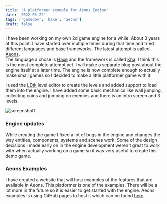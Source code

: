 ```yaml
---
title: 'A platformer example for Aeons Engine'
date: '2022-05-22'
tags: ['gamedev', 'haxe', 'aeons']
draft: false
---
```


I have been working on my own 2d game engine for a while. About 3 years at this point. I have started over 
multiple times during that time and tried different languages and base frameworks. The latest attempt is called [Aeons](https://github.com/codescapade/aeons).  
The language a chose is [Haxe](https://haxe.org) and the framework is called [Kha](https://github.com/Kode/Kha). I think 
this is the most complete attempt yet. I will make a separate blog post about the engine itself at a later time. 
The engine is now complete enough to actually make small games so I decided to make a little platformer game with it.  

<!-- read-more -->

I used the [LDtk](https://ldtk.io) level editor to create the levels and added support to load them into the engine. I have added 
some basic mechanics like wall jumping, collecting coins and jumping on enemies and there is an intro screen and 3 levels.  

![screenshot1](/blog/images/platformer-example-aeons-engine/screenshot1.png)


### Engine updates
While creating the game I fixed a lot of bugs in the engine and changes the way entities, components, systems and scenes work. Some of the design decisions I made early on in the engine development weren't great to work with when actually working on a game so it was very useful to create this demo game.  

### Aeons Examples
I have created a website that will host examples of the features that are available in Aeons. This platformer is one of the examples. There will be a lot more in the future so it is easier to get started with the engine. Aeons examples is using GitHub pages to host it which can be found [here](https://codescapade.github.io/aeons-examples).